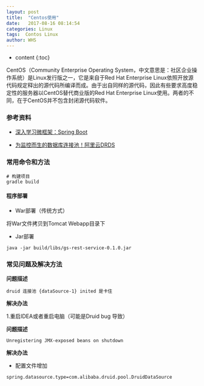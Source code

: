 ```yaml
---
layout: post
title:  "Centos使用"
date:   2017-08-16 08:14:54
categories: Linux
tags:  Contos Linux
author: WHS
---
```


* content
{:toc}

CentOS（Community Enterprise Operating System，中文意思是：社区企业操作系统）是Linux发行版之一，它是来自于Red Hat Enterprise Linux依照开放源代码规定释出的源代码所编译而成。由于出自同样的源代码，因此有些要求高度稳定性的服务器以CentOS替代商业版的Red Hat Enterprise Linux使用。两者的不同，在于CentOS并不包含封闭源代码软件。




### 参考资料

* [深入学习微框架：Spring Boot](http://www.infoq.com/cn/articles/microframeworks1-spring-boot)

* [为监控而生的数据库连接池！阿里云DRDS](https://github.com/alibaba/druid)

### 常用命令和方法

```
# 构建项目
gradle build
```
#### 程序部署

* War部署（传统方式）

将War文件拷贝到Tomcat Webapp目录下

* Jar部署

```
java -jar build/libs/gs-rest-service-0.1.0.jar
```

### 常见问题及解决方法

**问题描述**

```
druid 连接池 {dataSource-1} inited 是卡住
```

**解决办法**

1.重启IDEA或者重启电脑（可能是Druid bug 导致）

**问题描述**
```
Unregistering JMX-exposed beans on shutdown

```
**解决办法**

* 配置文件增加
```
spring.datasource.type=com.alibaba.druid.pool.DruidDataSource
```






